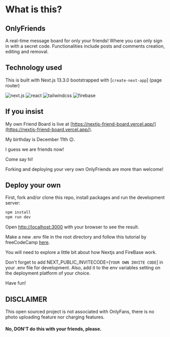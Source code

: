 # What is this?

## OnlyFriends

A real-time message board for only your friends! Where you can only sign in with a secret code. Functionalities include posts and comments creation, editing and removal.

## Technology used

This is built with Next.js 13.3.0 bootstrapped with [`create-next-app`] (page router)

![next.js](https://img.shields.io/badge/next.js-grey?style=for-the-badge&logo=next.js)
![react](https://img.shields.io/badge/react-grey?style=for-the-badge&logo=react)
![tailwindcss](https://img.shields.io/badge/tailwindcss-grey?style=for-the-badge&logo=tailwindcss)
![firebase](https://img.shields.io/badge/firebase-grey?style=for-the-badge&logo=firebase)

## If you insist

My own Friend Board is live at [https://nextjs-friend-board.vercel.app/](https://nextjs-friend-board.vercel.app/).

My birthday is December 11th 😉.

I guess we are friends now!

Come say hi!

Forking and deploying your very own OnlyFriends are more than welcome!

## Deploy your own

First, fork and/or clone this repo, install packages and run the development server:

```bash
npm install
npm run dev
```

Open [http://localhost:3000](http://localhost:3000) with your browser to see the result.

Make a new .env file in the root directory and follow this tutorial by freeCodeCamp [here](https://www.freecodecamp.org/news/create-full-stack-app-with-nextjs13-and-firebase/).

You will need to explore a little bit about how Nextjs and FireBase work.

Don't forget to add NEXT_PUBLIC_INVITECODE=[`YOUR OWN INVITE CODE`] in your .env file for development. Also, add it to the env variables setting on the deployment platform of your choice.

Have fun!

## DISCLAIMER
This open sourced project is not associated with OnlyFans, there is no photo uploading feature nor charging features. 

#### No, DON'T do this with your friends, please.
